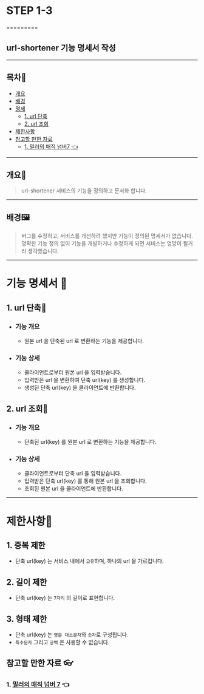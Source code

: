# STEP 1-3
=========


url-shortener 기능 명세서 작성
--------

***

## 목차🧭

- [개요](#개요)
- [배경](#배경)
- [명세](#기능-명세서-)
    - [1. url 단축](#1-url-단축)
    - [2. url 조회](#2-url-조회)
- [제한사항](#제한사항)
- [참고할 만한 자료](#참고할-만한-자료-)
  - [1. 밀러의 매직 넘버7 👈](#1-밀러의-매직-넘버-7-)
***

## 개요📜

>url-shortener  서비스의 기능을 정의하고 문서화 합니다.

***   

## 배경🖼️

>버그를 수정하고, 서비스를 개선하려 했지만 기능이 정의된 명세서가 없습니다.  
>명확한 기능 정의 없이 기능을 개발하거나 수정하게 되면 서비스는 엉망이 될거라 생각했습니다.

***

# 기능 명세서 📜

## 1. url 단축🔹
- ### 기능 개요
   - 원본 url 을 단축된 url 로 변환하는 기능을 제공합니다.

- ### 기능 상세
  - 클라이언트로부터 원본 url 을 입력받습니다.
  - 입력받은 url 을 변환하여 단축 url(key) 를 생성합니다.
  - 생성된 단축 url(key) 을 클라이언트에 반환합니다.


## 2. url 조회🔹
- ### 기능 개요
  - 단축된 url(key) 를 원본 url 로 변환하는 기능을 제공합니다.

- ### 기능 상세
  - 클라이언트로부터 단축 url 을 입력받습니다.
  - 입력받은 단축 url(key) 를 통해 원본 url 을 조회합니다.
  - 조회된 원본 url 을 클라이언트에 반환합니다.

***

# 제한사항🚫
## 1. 중복 제한
  - 단축 url(key) 는 서비스 내에서 `고유`하며, 하나의 url 을 가르킵니다.

## 2. 길이 제한
  - 단축 url(key) 는 `7자리` 의 길이로 표현합니다.

## 3. 형태 제한
  - 단축 url(key) 는 `영문 대소문자`와 `숫자`로 구성됩니다.
  - `특수문자` 그리고 `공백` 은 사용할 수 없습니다.

## 참고할 만한 자료 👓
### 1. [밀러의 매직 넘버 7](https://story.pxd.co.kr/612) 👈
